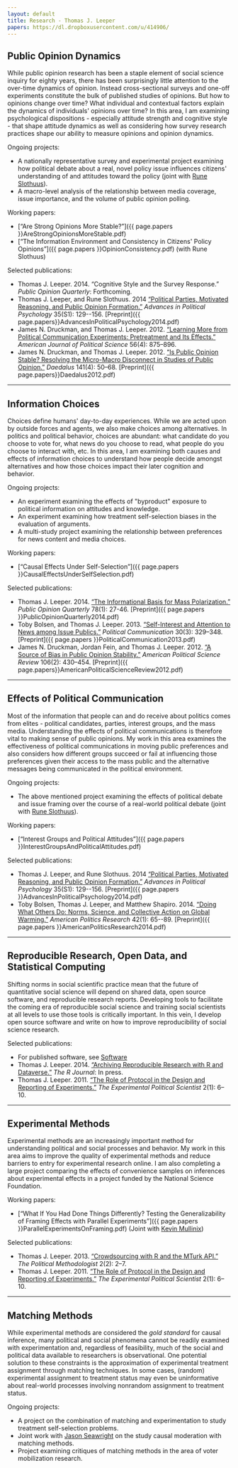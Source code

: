 ```yaml
---
layout: default
title: Research - Thomas J. Leeper
papers: https://dl.dropboxusercontent.com/u/414906/
---
```


## Public Opinion Dynamics ##

While public opinion research has been a staple element of social science inquiry for eighty years, there has been surprisingly little attention to the over-time dynamics of opinion. Instead cross-sectional surveys and one-off experiments constitute the bulk of published studies of opinions. But how to opinions change over time? What individual and contextual factors explain the dynamics of individuals' opinions over time? In this area, I am examining psychological dispositions - especially attitude strength and cognitive style - that shape attitude dynamics as well as considering how survey research practices shape our ability to measure opinions and opinion dynamics.

Ongoing projects:

* A nationally representative survey and experimental project examining how political debate about a real, novel policy issue influences citizens' understanding of and attitudes toward the policy (joint with [Rune Slothuus](http://pure.au.dk/portal/en/slothuus@ps.au.dk)).
* A macro-level analysis of the relationship between media coverage, issue importance, and the volume of public opinion polling.

Working papers:

* [&ldquo;Are Strong Opinions More Stable?&rdquo;]({{ page.papers }}AreStrongOpinionsMoreStable.pdf)
* [&ldquo;The Information Environment and Consistency in Citizens' Policy Opinions&rdquo;]({{ page.papers }}OpinionConsistency.pdf) (with Rune Slothuus)

Selected publications:
	
* Thomas J. Leeper. 2014. &ldquo;Cognitive Style and the Survey Response.&rdquo; *Public Opinion Quarterly*: Forthcoming.
* Thomas J. Leeper, and Rune Slothuus. 2014 [&ldquo;Political Parties, Motivated Reasoning, and Public Opinion Formation.&rdquo;](http://onlinelibrary.wiley.com/doi/10.1111/pops.12164/abstract) *Advances in Political Psychology* 35(S1): 129--156. [Preprint]({{ page.papers}}AdvancesInPoliticalPsychology2014.pdf)
* James N. Druckman, and Thomas J. Leeper. 2012. [&ldquo;Learning More from Political Communication Experiments: Pretreatment and Its Effects.&rdquo;](http://onlinelibrary.wiley.com/doi/10.1111/j.1540-5907.2012.00582.x/abstract) *American Journal of Political Science* 56(4): 875&ndash;896.
* James N. Druckman, and Thomas J. Leeper. 2012. [&ldquo;Is Public Opinion Stable? Resolving the Micro-Macro Disconnect in Studies of Public Opinion.&rdquo;](http://www.mitpressjournals.org/doi/abs/10.1162/DAED_a_00173) *Daedalus* 141(4): 50&ndash;68. [Preprint]({{ page.papers}}Daedalus2012.pdf)

---
## Information Choices ##

Choices define humans' day-to-day experiences. While we are acted upon by outside forces and agents, we also make choices among alternatives. In politics and political behavior, choices are abundant: what candidate do you choose to vote for, what news do you choose to read, what people do you choose to interact with, etc. In this area, I am examining both causes and effects of information choices to understand how people decide amongst alternatives and how those choices impact their later cognition and behavior.

Ongoing projects:

* An experiment examining the effects of "byproduct" exposure to political information on attitudes and knowledge.
* An experiment examining how treatment self-selection biases in the evaluation of arguments.
* A multi-study project examining the relationship between preferences for news content and media choices.

Working papers:

* [&ldquo;Causal Effects Under Self-Selection&rdquo;]({{ page.papers }}CausalEffectsUnderSelfSelection.pdf)

Selected publications:
	
* Thomas J. Leeper. 2014. [&ldquo;The Informational Basis for Mass Polarization.&rdquo;](http://poq.oxfordjournals.org/content/78/1/27.abstract) *Public Opinion Quarterly* 78(1): 27-46. [Preprint]({{ page.papers }}PublicOpinionQuarterly2014.pdf)
* Toby Bolsen, and Thomas J. Leeper. 2013. [&ldquo;Self-Interest and Attention to News among Issue Publics.&rdquo;](http://www.tandfonline.com/doi/abs/10.1080/10584609.2012.737428#.UugCqLs1jtQ) *Political Communication* 30(3): 329&ndash;348. [Preprint]({{ page.papers }}PoliticalCommunication2013.pdf)
* James N. Druckman, Jordan Fein, and Thomas J. Leeper. 2012. [&ldquo;A Source of Bias in Public Opinion Stability.&rdquo;](http://journals.cambridge.org/action/displayAbstract?fromPage=online&aid=8600564) *American Political Science Review* 106(2): 430&ndash;454. [Preprint]({{ page.papers}}AmericanPoliticalScienceReview2012.pdf)
	

---
## Effects of Political Communication ##

Most of the information that people can and do receive about politics comes from elites - political candidates, parties, interest groups, and the mass media. Understanding the effects of political communications is therefore vital to making sense of public opinions. My work in this area examines the effectiveness of political communications in moving public preferences and also considers how different groups succeed or fail at influencing those preferences given their access to the mass public and the alternative messages being communicated in the political environment.

Ongoing projects:

* The above mentioned project examining the effects of political debate and issue framing over the course of a real-world political debate (joint with [Rune Slothuus](http://pure.au.dk/portal/en/slothuus@ps.au.dk)).

Working papers:

* [&ldquo;Interest Groups and Political Attitudes&rdquo;]({{ page.papers }}InterestGroupsAndPoliticalAttitudes.pdf)

Selected publications:

* Thomas J. Leeper, and Rune Slothuus. 2014 [&ldquo;Political Parties, Motivated Reasoning, and Public Opinion Formation.&rdquo;](http://onlinelibrary.wiley.com/doi/10.1111/pops.12164/abstract) *Advances in Political Psychology* 35(S1): 129--156. [Preprint]({{ page.papers }}AdvancesInPoliticalPsychology2014.pdf)
* Toby Bolsen, Thomas J. Leeper, and Matthew Shapiro. 2014. [&ldquo;Doing What Others Do: Norms, Science, and Collective Action on Global Warming.&rdquo;](http://apr.sagepub.com/content/42/1/65) *American Politics Research* 42(1): 65--89. [Preprint]({{ page.papers }}AmericanPoliticsResearch2014.pdf)
	
---
## Reproducible Research, Open Data, and Statistical Computing ##

Shifting norms in social scientific practice mean that the future of quantitative social science will depend on shared data, open source software, and reproducible research reports. Developing tools to facilitate the coming era of reproducible social science and training social scientists at all levels to use those tools is critically important. In this vein, I develop open source software and write on how to improve reproducibility of social science research.

Selected publications:

* For published software, see [Software](http://thomasleeper.com/software)
* Thomas J. Leeper. 2014. [&ldquo;Archiving Reproducible Research with R and Dataverse.&rdquo;](http://journal.r-project.org/archive/accepted/leeper.pdf) *The R Journal*: In press.
* Thomas J. Leeper. 2011. [&ldquo;The Role of Protocol in the Design and Reporting of Experiments.&rdquo;](http://scholar.harvard.edu/files/dtingley/files/may2011.pdf) *The Experimental Political Scientist* 2(1): 6&ndash;10.



---
## Experimental Methods ##

Experimental methods are an increasingly important method for understanding political and social processes and behavior. My work in this area aims to improve the quality of experimental methods and reduce barriers to entry for experimental research online. I am also completing a large project comparing the effects of convenience samples on inferences about experimental effects in a project funded by the National Science Foundation.

Working papers:

* [&ldquo;What If You Had Done Things Differently? Testing the Generalizability of Framing Effects with Parallel Experiments&rdquo;]({{ page.papers }}ParallelExperimentsOnFraming.pdf) (Joint with [Kevin Mullinix](http://www.kevinmullinix.com/))

Selected publications:
	
* Thomas J. Leeper. 2013. [&ldquo;Crowdsourcing with R and the MTurk API.&rdquo;](http://polmeth.wustl.edu/methodologist/tpm_v20_n2.pdf) *The Political Methodologist* 2(2): 2&ndash;7.
* Thomas J. Leeper. 2011. [&ldquo;The Role of Protocol in the Design and Reporting of Experiments.&rdquo;](http://scholar.harvard.edu/files/dtingley/files/may2011.pdf) *The Experimental Political Scientist* 2(1): 6&ndash;10.
	

---
## Matching Methods ##

While experimental methods are considered the *gold standard* for causal inference, many political and social phenomena cannot be readily examined with experimentation and, regardless of feasibility, much of the social and political data available to researchers is observational. One potential solution to these constraints is the approximation of experimental treatment assignment through matching techniques. In some cases, (random) experimental assignment to treatment status may even be uninformative about real-world processes involving nonrandom assignment to treatment status.

Ongoing projects:

* A project on the combination of matching and experimentation to study treatment self-selection problems.
* Joint work with [Jason Seawright](http://www.polisci.northwestern.edu/people/seawright.html) on the study causal moderation with matching methods.
* Project examining critiques of matching methods in the area of voter mobilization research.

